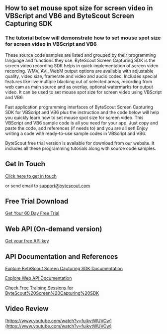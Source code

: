 ## How to set mouse spot size for screen video in VBScript and VB6 and ByteScout Screen Capturing SDK

### The tutorial below will demonstrate how to set mouse spot size for screen video in VBScript and VB6

These source code samples are listed and grouped by their programming language and functions they use. ByteScout Screen Capturing SDK is the screen video recording SDK helps in quick implementation of screen video recording. WMV, AVI, WebM output options are available with adjustable quality, video size, framerate and video and audio codec. Includes special features like live multiple blacking out of selected areas, recording from web cam as main source and as overlay, optional watermarks for output video. It can be used to set mouse spot size for screen video using VBScript and VB6.

Fast application programming interfaces of ByteScout Screen Capturing SDK for VBScript and VB6 plus the instruction and the code below will help you quickly learn how to set mouse spot size for screen video. This VBScript and VB6 sample code is all you need for your app. Just copy and paste the code, add references (if needs to) and you are all set! Enjoy writing a code with ready-to-use sample codes in VBScript and VB6.

ByteScout free trial version is available for download from our website. It includes all these programming tutorials along with source code samples.

## Get In Touch

[Click here to get in touch](https://bytescout.zendesk.com/hc/en-us/requests/new?subject=ByteScout%20Screen%20Capturing%20SDK%20Question)

or send email to [support@bytescout.com](mailto:support@bytescout.com?subject=ByteScout%20Screen%20Capturing%20SDK%20Question) 

## Free Trial Download

[Get Your 60 Day Free Trial](https://bytescout.com/download/web-installer?utm_source=github-readme)

## Web API (On-demand version)

[Get your free API key](https://pdf.co/documentation/api?utm_source=github-readme)

## API Documentation and References

[Explore ByteScout Screen Capturing SDK Documentation](https://bytescout.com/documentation/index.html?utm_source=github-readme)

[Explore Web API Documentation](https://pdf.co/documentation/api?utm_source=github-readme)

[Check Free Training Sessions for ByteScout%20Screen%20Capturing%20SDK](https://academy.bytescout.com/)

## Video Review

[https://www.youtube.com/watch?v=fujkvtWUVCw](https://www.youtube.com/watch?v=fujkvtWUVCw)